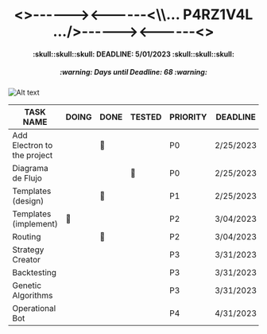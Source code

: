 <h1 align="center"><>------><------<\\... P4RZ1V4L .../>------><------<></h1>
<h4 align="center">:skull::skull::skull: DEADLINE: 5/01/2023 :skull::skull::skull:</h4>
<!-- Days until deadline updated at 2/21/2023 -->
<h5 align="center">:warning: Days until Deadline: 68 :warning:</h5>

![Alt text](https://www.gamersglobal.de/sites/gamersglobal.de/files/galerie/280/VirtuaVerse_03.jpg "p4rz1v4l")

<div align="center">

| TASK NAME                   | DOING     | DONE      | TESTED    | PRIORITY | DEADLINE  |
| --------------------------- | --------- | --------- | --------- | -------- | --------- |
| Add Electron to the project |           | :trident: |           | P0       | 2/25/2023 |
| Diagrama de Flujo           |           |           | :trident: | P0       | 2/25/2023 |
| Templates (design)          |           | :trident: |           | P1       | 2/25/2023 |
| Templates (implement)       | :trident: |           |           | P2       | 3/04/2023 |
| Routing                     |           | :trident: |           | P2       | 3/04/2023 |
| Strategy Creator            |           |           |           | P3       | 3/31/2023 |
| Backtesting                 |           |           |           | P3       | 3/31/2023 |
| Genetic Algorithms          |           |           |           | P3       | 3/31/2023 |
| Operational Bot             |           |           |           | P4       | 4/31/2023 |

</div>
